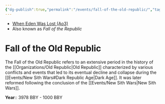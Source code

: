 ```yaml
---
{"dg-publish":true,"permalink":"/events/fall-of-the-old-republic/","tags":["event","era"],"noteIcon":"saber1"}
---
```


- [When Eden Was Lost (Ao3)](https://archiveofourown.org/works/19334440/chapters/45992584)
- Also known as *Fall of the Republic*
# Fall of the Old Republic
The Fall of the Old Republic refers to an extensive period in the history of the [[Organizations/Old Republic\|Old Republic]] characterized by various conflicts and events that led to its eventual decline and collapse during the [[Events/New Sith Wars#Dark Republic Age\|Dark Age]]. It was later reformed following the conclusion of the [[Events/New Sith Wars\|New Sith Wars]]. 

**Year**:: 3978 BBY - 1000 BBY